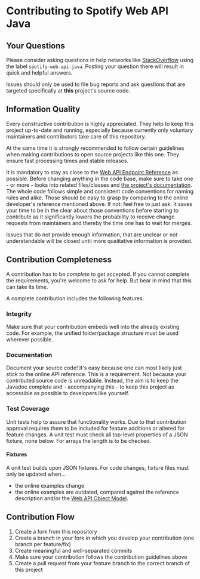 # Contributing to Spotify Web API Java

## Your Questions
Please consider asking questions in help networks like
[StackOverflow](https://stackoverflow.com/questions/tagged/spotify-web-api-java) using the label `spotify-web-api-java`.
Posting your question there will result in quick and helpful answers.

Issues should only be used to file bug reports and ask questions that are targeted specifically at **this** project's
source code.

## Information Quality
Every constructive contribution is highly appreciated. They help to keep this project up-to-date and running,
especially because currently only voluntary maintainers and contributors take care of this repository.

At the same time it is strongly recommended to follow certain guidelines when making contributions to open source
projects like this one. They ensure fast processing times and stable releases.

It is mandatory to stay as close to the
[Web API Endpoint Reference](https://developer.spotify.com/web-api/endpoint-reference/) as possible. Before changing
anything in the code base, make sure to take one  - or more - looks into related files/classes and [the project's
documentation](https://spotify-web-api-java.github.io/spotify-web-api-java/apidocs/). The whole code follows simple
and consistent code conventions for naming rules and alike. Those should be easy to grasp by comparing to the online
developer's reference mentioned above. If not: feel free to just ask. It saves your time to be in the clear about those
conventions before starting to contribute as it significantly lowers the probability to receive change requests from
maintainers and thereby the time one has to wait for merges.

Issues that do not provide enough information, that are unclear or not understandable will be closed until more
qualitative information is provided.

## Contribution Completeness
A contribution has to be *complete* to get accepted. If you cannot complete the requirements, you're welcome to ask for
help. But bear in mind that this can take its time.

A complete contribution includes the following features:

### Integrity
Make sure that your contribution embeds well into the already existing code. For example, the unified folder/package
structure must be used wherever possible.

### Documentation
Document your source code! It's easy because one can most likely just stick to the online API reference. This is a
requirement. Not because your contributed source code is unreadable. Instead, the aim is to keep the Javadoc complete
and - accompanying this - to keep this project as accessible as possible to developers like yourself.

### Test Coverage
Unit tests help to assure that functionality works. Due to that contribution approval requires them to be included for
feature additions or altered for feature changes. A unit test must check all top-level properties of a JSON fixture,
none below. For arrays the length is to be checked.

#### Fixtures
A unit test builds upon JSON fixtures. For code changes, fixture files must only be updated when...
- the online examples change
- the online examples are outdated, compared against the reference description and/or the
[Web API Object Model](https://developer.spotify.com/web-api/object-model/).

## Contribution Flow
1. Create a fork from this repository
2. Create a branch in your fork in which you develop your contribution (one branch per feature/fix)
3. Create meaningful and well-separated commits
4. Make sure your contribution follows the contribution guidelines above
5. Create a pull request from your feature branch to the correct branch of this project
